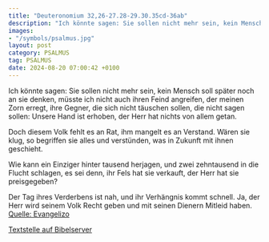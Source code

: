 ```yaml
---
title: "Deuteronomium 32,26-27.28-29.30.35cd-36ab"
description: "Ich könnte sagen: Sie sollen nicht mehr sein, kein Mensch soll später noch an sie denken, müsste ich nicht auch ihren Feind angreifen, der meinen Zorn erregt, ihre Gegner, die sich nicht täuschen sollen, die nicht sagen sollen: Unsere Hand ist erhoben, der Herr hat nichts von...."
images:
- "/symbols/psalmus.jpg"
layout: post
category: PSALMUS
tag: PSALMUS
date: 2024-08-20 07:00:42 +0100
---
```

Ich könnte sagen: Sie sollen nicht mehr sein,
kein Mensch soll später noch an sie denken,
müsste ich nicht auch ihren Feind angreifen, der meinen Zorn erregt,
ihre Gegner, die sich nicht täuschen sollen,
die nicht sagen sollen: Unsere Hand ist erhoben,
der Herr hat nichts von allem getan.<!--more-->

Doch diesem Volk fehlt es an Rat,
ihm mangelt es an Verstand.
Wären sie klug, so begriffen sie alles
und verstünden, was in Zukunft mit ihnen geschieht.

Wie kann ein Einziger hinter tausend herjagen,
und zwei zehntausend in die Flucht schlagen,
es sei denn, ihr Fels hat sie verkauft,
der Herr hat sie preisgegeben?

Der Tag ihres Verderbens ist nah,
und ihr Verhängnis kommt schnell.
Ja, der Herr wird seinem Volk Recht geben
und mit seinen Dienern Mitleid haben.<br>
[Quelle: Evangelizo](https://evangeliumtagfuertag.org/DE/gospel)

[Textstelle auf Bibelserver](https://www.bibleserver.com/EU/ps32,26-27.28-29.30.35cd-36ab)
